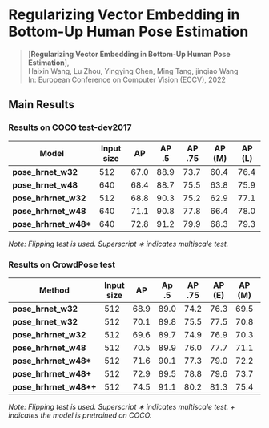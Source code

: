 # Regularizing Vector Embedding in Bottom-Up Human Pose Estimation

> [**Regularizing Vector Embedding in Bottom-Up Human Pose Estimation**],            
> Haixin Wang, Lu Zhou, Yingying Chen, Ming Tang, jinqiao Wang  
> In: European Conference on Computer Vision (ECCV), 2022   

## Main Results
### Results on COCO test-dev2017
| Model                 | Input size | AP  | AP .5 | AP .75 | AP (M) | AP (L) |
|-----------------------|------------|-----|-------|--------|--------|--------|
| **pose_hrnet_w32**    |  512       |67.0 | 88.9  | 73.7   | 60.4   | 76.4   |
| **pose_hrnet_w48**    |  640       |68.4 | 88.7  | 75.5   | 63.8   | 75.9   |
| **pose_hrhrnet_w32**  |  512       |68.8 | 90.3  | 75.2   | 62.9   | 77.1   |
| **pose_hrhrnet_w48**  |  640       |71.1 | 90.8  | 77.8   | 66.4   | 78.0   |
| **pose_hrhrnet_w48\***|  640       |72.8 | 91.2  | 79.9   | 68.3   | 79.3   |

*Note: Flipping test is used. Superscript ∗ indicates multiscale test.*

### Results on CrowdPose test
| Method                 | Input size | AP | Ap .5 | AP .75 | AP (E) | AP (M) | AP (H) |
|------------------------|------------|----|-------|--------|--------|--------|--------|
| **pose_hrnet_w32**     | 512        |68.9| 89.0  | 74.2   | 76.3   | 69.5   | 60.8   |
| **pose_hrnet_w32**     | 512        |70.1| 89.8  | 75.5   | 77.5   | 70.8   | 62.2   |
| **pose_hrhrnet_w32**   | 512        |69.6| 89.7  | 74.9   | 76.9   | 70.3   | 61.6   |
| **pose_hrhrnet_w48**   | 512        |70.5| 89.9  | 76.0   | 77.7   | 71.1   | 62.4   |
| **pose_hrhrnet_w48\*** | 512        |71.6| 90.1  | 77.3   | 79.0   | 72.2   | 63.3   |
| **pose_hrhrnet_w48+**  | 512        |72.9| 89.5  | 78.8   | 79.6   | 73.7   | 64.5   |
| **pose_hrhrnet_w48\*+**| 512        |74.5| 91.1  | 80.2   | 81.3   | 75.4   | 66.2   |

*Note: Flipping test is used. Superscript ∗ indicates multiscale test. + indicates the model is pretrained on COCO.*
